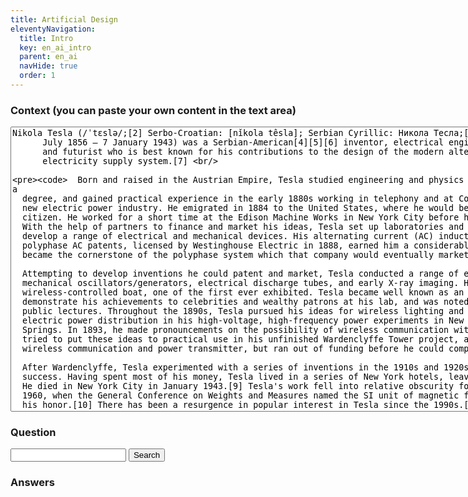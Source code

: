 ```yaml
---
title: Artificial Design
eleventyNavigation:
  title: Intro
  key: en_ai_intro
  parent: en_ai
  navHide: true
  order: 1
---
```



<h3>Context (you can paste your own content in the text area)</h3>
    <textarea id='context' rows="30" cols="120">Nikola Tesla (/ˈtɛslə/;[2] Serbo-Croatian: [nǐkola têsla]; Serbian Cyrillic: Никола Тесла;[a] 10
      July 1856 – 7 January 1943) was a Serbian-American[4][5][6] inventor, electrical engineer, mechanical engineer,
      and futurist who is best known for his contributions to the design of the modern alternating current (AC)
      electricity supply system.[7] <br/>

      Born and raised in the Austrian Empire, Tesla studied engineering and physics in the 1870s without receiving a
      degree, and gained practical experience in the early 1880s working in telephony and at Continental Edison in the
      new electric power industry. He emigrated in 1884 to the United States, where he would become a naturalized
      citizen. He worked for a short time at the Edison Machine Works in New York City before he struck out on his own.
      With the help of partners to finance and market his ideas, Tesla set up laboratories and companies in New York to
      develop a range of electrical and mechanical devices. His alternating current (AC) induction motor and related
      polyphase AC patents, licensed by Westinghouse Electric in 1888, earned him a considerable amount of money and
      became the cornerstone of the polyphase system which that company would eventually market.<br/>

      Attempting to develop inventions he could patent and market, Tesla conducted a range of experiments with
      mechanical oscillators/generators, electrical discharge tubes, and early X-ray imaging. He also built a
      wireless-controlled boat, one of the first ever exhibited. Tesla became well known as an inventor and would
      demonstrate his achievements to celebrities and wealthy patrons at his lab, and was noted for his showmanship at
      public lectures. Throughout the 1890s, Tesla pursued his ideas for wireless lighting and worldwide wireless
      electric power distribution in his high-voltage, high-frequency power experiments in New York and Colorado
      Springs. In 1893, he made pronouncements on the possibility of wireless communication with his devices. Tesla
      tried to put these ideas to practical use in his unfinished Wardenclyffe Tower project, an intercontinental
      wireless communication and power transmitter, but ran out of funding before he could complete it.[8]<br/>

      After Wardenclyffe, Tesla experimented with a series of inventions in the 1910s and 1920s with varying degrees of
      success. Having spent most of his money, Tesla lived in a series of New York hotels, leaving behind unpaid bills.
      He died in New York City in January 1943.[9] Tesla's work fell into relative obscurity following his death, until
      1960, when the General Conference on Weights and Measures named the SI unit of magnetic flux density the tesla in
      his honor.[10] There has been a resurgence in popular interest in Tesla since the 1990s.[11]
</textarea>
      <h3>Question</h3>
      <input type=text id="question"> <button id="search">Search</button>
      <h3>Answers</h3>
      <div id='answer'></div>
  </div>

<script src="https://cdn.jsdelivr.net/npm/@tensorflow/tfjs"> </script>
<script src="https://cdn.jsdelivr.net/npm/@tensorflow-models/qna"> </script>
<script>

let modelPromise = {};
let search;
let input;
let contextDiv;
let answerDiv;

const process = async () => {
  const model = await modelPromise;
  const answers = await model.findAnswers(input.value, contextDiv.value);
  console.log(answers);
  answerDiv.innerHTML =
      answers.map(answer => answer.text + ' (score =' + answer.score + ')')
          .join('<br>');
};

window.onload = () => {
  modelPromise = qna.load();
  input = document.getElementById('question');
  search = document.getElementById('search');
  contextDiv = document.getElementById('context');
  answerDiv = document.getElementById('answer');
  search.onclick = process;

  input.addEventListener('keyup', async (event) => {
    if (event.key === 'Enter') {
      process();
    }
  });
};
</script>